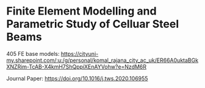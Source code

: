 # Finite Element Modelling and Parametric Study of Celluar Steel Beams

405 FE base models:
https://cityuni-my.sharepoint.com/:u:/g/personal/komal_rajana_city_ac_uk/ER66A0uktaBGkXNZRim-TcAB-X4kmH7ShQppiXEnAYVohw?e=NzdM6R

Journal Paper:
https://doi.org/10.1016/j.tws.2020.106955
